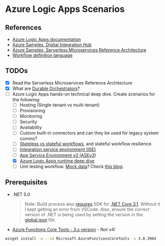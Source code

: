 # Azure Logic Apps Scenarios

## References

* [Azure Logic Apps documentation](https://docs.microsoft.com/en-us/azure/logic-apps/)
* [Azure Samples, Digital Integration Hub](https://github.com/Azure-Samples/digital-integration-hub)
* [Azure Samples, Serverless Microservices Reference Architecture](https://github.com/Azure-Samples/Serverless-microservices-reference-architecture)
* [Workflow definition language](https://docs.microsoft.com/en-gb/azure/logic-apps/logic-apps-workflow-definition-language)

## TODOs

* [x] Read the Serverless Microservices Reference Architecture
* [x] What are [Durable Orchestrators](https://github.com/Azure-Samples/Serverless-microservices-reference-architecture/blob/main/documentation/api-endpoints.md#durable-orchestrators)?
* [ ] Azure Logic Apps hands-on technical deep dive. Create scenarios for the following:
    * [ ] Hosting (Single-tenant vs multi-tenant)
    * [ ] Provisioning
    * [ ] Monitoring
    * [ ] Security
    * [ ] Availability
    * [ ] Custom built-in connectors and can they be used for legacy system comms?
    * [ ] [Stateless vs stateful workflows](https://docs.microsoft.com/en-us/azure/logic-apps/single-tenant-overview-compare#stateful-stateless), and stateful workflow resilience.
    * [ ] [Integration service environment (ISE)](https://docs.microsoft.com/en-us/azure/logic-apps/connect-virtual-network-vnet-isolated-environment-overview)
    * [ ] [App Service Environment v3 (ASEv3)](https://docs.microsoft.com/en-us/azure/app-service/environment/overview)
    * [x] [Azure Logic Apps runtime deep dive](https://techcommunity.microsoft.com/t5/integrations-on-azure-blog/azure-logic-apps-running-anywhere-runtime-deep-dive/ba-p/1835564)
    * [ ] Unit testing workflow. [Mock data](https://docs.microsoft.com/en-us/azure/logic-apps/test-logic-apps-mock-data-static-results?tabs=consumption)? Check [this blog](https://techcommunity.microsoft.com/t5/integrations-on-azure-blog/automated-testing-with-logic-apps-standard/ba-p/2960623).

## Prerequisites

* .NET 5.0
    > Note: Build process also [requires](https://docs.microsoft.com/en-us/azure/azure-functions/functions-dotnet-class-library?tabs=v2%2Ccmd#supported-versions) SDK for [.NET Core 3.1](https://dotnet.microsoft.com/en-us/download/dotnet/3.1). Without it I kept getting an error from VSCode. Also, ensure the correct version of .NET is being used by setting the version in the [global.json](global.json) file.
* [Azure Functions Core Tools - 3.x version](https://github.com/Azure/azure-functions-core-tools/releases/tag/3.0.3904) - Not v4!

```sh
winget install -e --id Microsoft.AzureFunctionsCoreTools -v 3.0.3904
```
